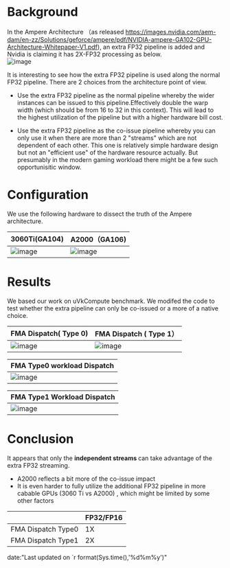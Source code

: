 # Background
In the Ampere Architecture （as released https://images.nvidia.com/aem-dam/en-zz/Solutions/geforce/ampere/pdf/NVIDIA-ampere-GA102-GPU-Architecture-Whitepaper-V1.pdf), an extra FP32 pipeline is added and Nvidia is claiming it has 2X-FP32 processing as below.  
![image](https://user-images.githubusercontent.com/2059536/154828748-ba458ecc-d491-4217-8cce-a9f935a236be.png)

It is interesting to see how the extra FP32 pipeline is used along the normal FP32 pipeline. There are 2 choices from the architecture point of view.

- Use the extra FP32 pipeline as the normal pipeline whereby the wider instances can be issued to this pipeline.Effectively double the warp width (which should be from 16 to 32 in this context).  This will lead to the highest utilization of the pipeline but with a higher hardware bill cost. 

- Use the extra FP32 pipeline as the co-issue pipeline whereby you can only use it when there are more than 2 "streams" which are not dependent of each other. This one is relatively simple hardware design but not an "efficient use" of the hardware resource actually. But presumably in the modern gaming workload there might be a few such opportunisitic window.
 
# Configuration
We use the following hardware to dissect the truth of the Ampere architecture. 


3060Ti(GA104) | A2000（GA106)
--- | ---
![image](https://user-images.githubusercontent.com/2059536/154828954-8784cbf6-0810-4492-a02f-6890b5c5309c.png)  | ![image](https://user-images.githubusercontent.com/2059536/154829274-2f71fb10-3769-4f98-adc7-df5ff563d581.png)


# Results
We based our work on uVkCompute benchmark. We modifed the code to test whether the extra pipeline can only be co-issued or a more of a native choice. 

FMA Dispatch( Type 0) | FMA Dispatch ( Type 1） 
|---|---|
|![image](https://user-images.githubusercontent.com/2059536/154829563-6309d675-d190-4eec-8deb-d729c85bbc92.png) | ![image](https://user-images.githubusercontent.com/2059536/154829570-d76f1222-a8b1-4665-82cc-691dcc2c5211.png) |





| <b>FMA Type0 workload Dispatch </b>|
|---|
|![image](https://user-images.githubusercontent.com/2059536/154829647-5b3bc8c3-a6d9-4e02-a153-2feb179b4b33.png ) |

| <b>FMA Type1 Workload Dispatch </b>|
|---|
|![image](https://user-images.githubusercontent.com/2059536/154830352-8f9e8d4b-334a-4b10-97ca-aa622117eff3.png)|


# Conclusion

It appears that only the <b> independent streams </b> can take advantage of the extra FP32 streaming. 

- A2000 reflects a bit more of the co-issue impact
- It is even harder to fully utilize the additional FP32 pipeline in more cabable GPUs (3060 Ti vs A2000) , which might be limited by some other factors

|   | FP32/FP16|
|---|---|
|FMA Dispatch Type0 | 1X|
|FMA Dispatch Type1 | 2X|


date:"Last updated on `r format(Sys.time(),'%d%m%y')"
